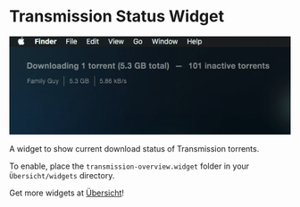 # Transmission Status Widget

![Widget in action!](screenshot.png)

A widget to show current download status of Transmission torrents.

To enable, place the `transmission-overview.widget` folder in your `Übersicht/widgets` directory.

Get more widgets at [Übersicht][1]!

[1]: http://tracesof.net/uebersicht-widgets/
